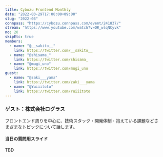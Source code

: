 ```yaml
---
title: Cybozu Frontend Monthly
date: "2022-03-29T17:00:00+09:00"
slug: "2022-03"
connpass: "https://cybozu.connpass.com/event/241837/"
stream: "https://www.youtube.com/watch?v=OR_wlqNCyvk"
no: 20
skipEtc: true
members:
  - name: "@__sakito__"
    link: https://twitter.com/__sakito__
  - name: "@shisama_"
    link: https://twitter.com/shisama_
  - name: "@mugi_uno"
    link: https://twitter.com/mugi_uno
guest:
  - name: "@zaki___yama"
    link: https://twitter.com/zaki___yama
  - name: "@Yuiiitoto"
    link: https://twitter.com/Yuiiitoto
---
```


### ゲスト：株式会社ログラス

フロントエンド周りを中心に、技術スタック・開発体制・抱えている課題などさまざまなトピックについて話します。

#### 当日の質問用スライド

TBD
